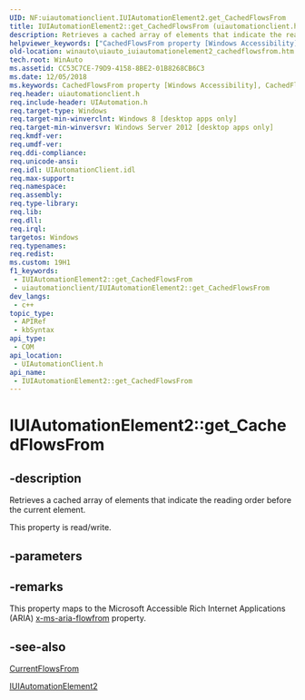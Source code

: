 ```yaml
---
UID: NF:uiautomationclient.IUIAutomationElement2.get_CachedFlowsFrom
title: IUIAutomationElement2::get_CachedFlowsFrom (uiautomationclient.h)
description: Retrieves a cached array of elements that indicate the reading order before the current element.
helpviewer_keywords: ["CachedFlowsFrom property [Windows Accessibility]","CachedFlowsFrom property [Windows Accessibility]","IUIAutomationElement2 interface","IUIAutomationElement2 interface [Windows Accessibility]","CachedFlowsFrom property","IUIAutomationElement2.CachedFlowsFrom","IUIAutomationElement2.get_CachedFlowsFrom","IUIAutomationElement2::CachedFlowsFrom","IUIAutomationElement2::get_CachedFlowsFrom","IUIAutomationElement2::put_CachedFlowsFrom","get_CachedFlowsFrom","uiautomationclient/IUIAutomationElement2::CachedFlowsFrom","uiautomationclient/IUIAutomationElement2::get_CachedFlowsFrom","uiautomationclient/IUIAutomationElement2::put_CachedFlowsFrom","winauto.uiauto_iuiautomationelement2_cachedflowsfrom"]
old-location: winauto\uiauto_iuiautomationelement2_cachedflowsfrom.htm
tech.root: WinAuto
ms.assetid: CC53C7CE-79D9-4158-8BE2-01B8268CB6C3
ms.date: 12/05/2018
ms.keywords: CachedFlowsFrom property [Windows Accessibility], CachedFlowsFrom property [Windows Accessibility],IUIAutomationElement2 interface, IUIAutomationElement2 interface [Windows Accessibility],CachedFlowsFrom property, IUIAutomationElement2.CachedFlowsFrom, IUIAutomationElement2.get_CachedFlowsFrom, IUIAutomationElement2::CachedFlowsFrom, IUIAutomationElement2::get_CachedFlowsFrom, IUIAutomationElement2::put_CachedFlowsFrom, get_CachedFlowsFrom, uiautomationclient/IUIAutomationElement2::CachedFlowsFrom, uiautomationclient/IUIAutomationElement2::get_CachedFlowsFrom, uiautomationclient/IUIAutomationElement2::put_CachedFlowsFrom, winauto.uiauto_iuiautomationelement2_cachedflowsfrom
req.header: uiautomationclient.h
req.include-header: UIAutomation.h
req.target-type: Windows
req.target-min-winverclnt: Windows 8 [desktop apps only]
req.target-min-winversvr: Windows Server 2012 [desktop apps only]
req.kmdf-ver: 
req.umdf-ver: 
req.ddi-compliance: 
req.unicode-ansi: 
req.idl: UIAutomationClient.idl
req.max-support: 
req.namespace: 
req.assembly: 
req.type-library: 
req.lib: 
req.dll: 
req.irql: 
targetos: Windows
req.typenames: 
req.redist: 
ms.custom: 19H1
f1_keywords:
 - IUIAutomationElement2::get_CachedFlowsFrom
 - uiautomationclient/IUIAutomationElement2::get_CachedFlowsFrom
dev_langs:
 - c++
topic_type:
 - APIRef
 - kbSyntax
api_type:
 - COM
api_location:
 - UIAutomationClient.h
api_name:
 - IUIAutomationElement2::get_CachedFlowsFrom
---
```


# IUIAutomationElement2::get_CachedFlowsFrom


## -description

Retrieves a cached array of elements that indicate the reading order before the current element.

This property is read/write.

## -parameters

## -remarks

This property maps to the Microsoft Accessible Rich Internet Applications (ARIA) <a href="/previous-versions/hh969192(v=vs.85)">x-ms-aria-flowfrom</a> property.

## -see-also

<a href="/windows/desktop/api/uiautomationclient/nf-uiautomationclient-iuiautomationelement2-get_currentflowsfrom">CurrentFlowsFrom</a>



<a href="/windows/desktop/api/uiautomationclient/nn-uiautomationclient-iuiautomationelement2">IUIAutomationElement2</a>

